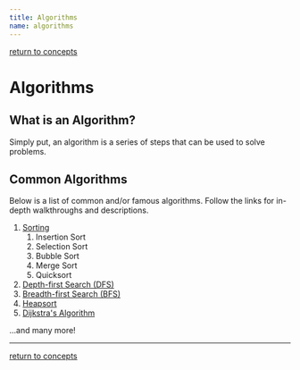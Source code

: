 ```yaml
---
title: Algorithms  
name: algorithms
---
```


[return to concepts](materials)


# Algorithms
## What is an Algorithm?
Simply put, an algorithm is a series of steps that can be used to solve problems.

## Common Algorithms
Below is a list of common and/or famous algorithms. Follow the links for in-depth walkthroughs and descriptions.
1. [Sorting](https://www.geeksforgeeks.org/sorting-algorithms/)
    1. Insertion Sort
    2. Selection Sort
    3. Bubble Sort
    4. Merge Sort
    5. Quicksort
2. [Depth-first Search (DFS)](../../data-structs/graphs#graph-traversal)
3. [Breadth-first Search (BFS)](../../data-structs/graphs#graph-traversal)
4. [Heapsort](../../data-structs/heaps#the-_heapsort_-algorithm)
5. [Dijkstra's Algorithm](https://en.wikipedia.org/wiki/Dijkstra%27s_algorithm)

...and many more!

---
[return to concepts](materials)